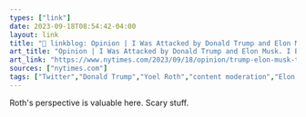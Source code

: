 ```yaml
---
types: ["link"]
date: 2023-09-18T08:54:42-04:00
layout: link
title: "🔗 linkblog: Opinion | I Was Attacked by Donald Trump and Elon Musk. I Believe It Was a Strategy To Change What You See Online. - The New York Times'"
art_title: "Opinion | I Was Attacked by Donald Trump and Elon Musk. I Believe It Was a Strategy To Change What You See Online. - The New York Times"
art_link: "https://www.nytimes.com/2023/09/18/opinion/trump-elon-musk-twitter.html?unlocked_article_code=4tdIbFuKLW42ISeaU4acN26WTieKQcsLEoCyhJt1DC8dcAq9yCnJjyrbKLCEWm2hVWmWh-x94MKiw-I_OrqJ8JIYpDsdvQ4BFioWZ_RXCQ4ftJfFamVymL4ZnoK5RUQIhDdY-ZuJck3JBMeNXn5VYxEZ-tp8__DgJ_29osLV2tNCx4SZkrQrNtAyYPdzMK4asGiGrshlttyZF4arTjYH7ObwQo2-GSiVT3z3QovPSQ8Q4L9ggP7frVv1zKmIi4yukMwCGcqmRYnUy8pmnGPw0wWV3c9FMTUKuc6VM7kGy9gMnz_OUsQCiX8LR3v5Ls40VVkp1tb_c7PD4BiQ6lFP2Aw"
sources: ["nytimes.com"]
tags: ["Twitter","Donald Trump","Yoel Roth","content moderation","Elon Musk"]
---
```

Roth's perspective is valuable here. Scary stuff.  
 
